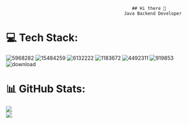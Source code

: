                                                     ## Hi there 👋
                                                 Java Backend Developer 


# 💻 Tech Stack:
  ![5968282](https://github.com/user-attachments/assets/d813e17c-0636-4b1e-8e15-e91ab4d35e05)
   ![15484259](https://github.com/user-attachments/assets/4b4203ae-a344-4a40-a655-c70432b0aab1)
   ![6132222](https://github.com/user-attachments/assets/fe8b8e04-95ca-4830-bf4e-450ce893fa53)
  ![1183672](https://github.com/user-attachments/assets/abfd6035-be57-4b18-87d8-2cc31a3ca66a)
  ![4492311](https://github.com/user-attachments/assets/4ddfd8b6-0eb1-47ab-ad28-15114ff1db95)
  ![919853](https://github.com/user-attachments/assets/3a3f97ff-60ad-4289-81fe-e3e40e3686e9)
  ![download](https://github.com/user-attachments/assets/de3b5065-9c04-42b6-a7ba-68dff4e74867)

 
 
# 📊 GitHub Stats:
![](https://github-readme-stats.vercel.app/api?username=amitkt123&theme=dark&hide_border=false&include_all_commits=false&count_private=false)<br/> ![](https://github-readme-stats.vercel.app/api/top-langs/?username=amitkt123&theme=dark&hide_border=false&include_all_commits=false&count_private=false&layout=compact)


 
 
 

 
